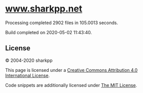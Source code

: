 # www.sharkpp.net

Processing completed 2902 files in 105.0013 seconds.

Build completed on 2020-05-02 11:43:40.

## License

&copy; 2004-2020 sharkpp

This page is licensed under a [Creative Commons Attribution 4.0 International License](http://creativecommons.org/licenses/by/4.0/).

Code snippets are additionally licensed under [The MIT License](http://opensource.org/licenses/MIT).
